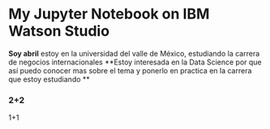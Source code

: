 # My Jupyter Notebook on IBM Watson Studio 
**Soy abril** 
estoy en la universidad del valle de México, estudiando la carrera de negocios internacionales
**Estoy interesada en la Data Science por que así puedo conocer mas sobre el tema y ponerlo en practica en la carrera que estoy estudiando ** 
### 2+2
1+1
